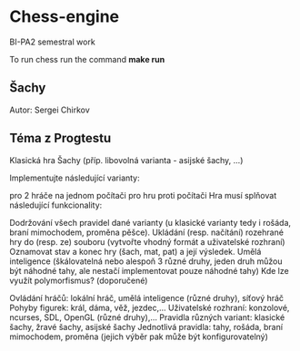 # Chess-engine
BI-PA2 semestral work


To run chess run the command **make run**


## Šachy 
Autor: Sergei Chirkov

## Téma z Progtestu

Klasická hra Šachy (příp. libovolná varianta - asijské šachy, ...)

Implementujte následující varianty:

pro 2 hráče na jednom počítači
pro hru proti počítači
Hra musí splňovat následující funkcionality:

Dodržování všech pravidel dané varianty (u klasické varianty tedy i rošáda, braní mimochodem, proměna pěšce).
Ukládání (resp. načítání) rozehrané hry do (resp. ze) souboru (vytvořte vhodný formát a uživatelské rozhraní)
Oznamovat stav a konec hry (šach, mat, pat) a její výsledek.
Umělá inteligence (škálovatelná nebo alespoň 3 různé druhy, jeden druh můžou být náhodné tahy, ale nestačí implementovat pouze náhodné tahy)
Kde lze využít polymorfismus? (doporučené)

Ovládání hráčů: lokální hráč, umělá inteligence (různé druhy), síťový hráč
Pohyby figurek: král, dáma, věž, jezdec,...
Uživatelské rozhraní: konzolové, ncurses, SDL, OpenGL (různé druhy),...
Pravidla různých variant: klasické šachy, žravé šachy, asijské šachy
Jednotlivá pravidla: tahy, rošáda, braní mimochodem, proměna (jejich výběr pak může být konfigurovatelný)

